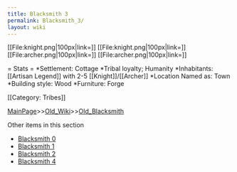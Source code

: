 ```yaml
---
title: Blacksmith 3
permalink: Blacksmith_3/
layout: wiki
---
```

[[File:knight.png|100px|link=]] 
[[File:knight.png|100px|link=]] 
[[File:archer.png|100px|link=]] 
[[File:archer.png|100px|link=]] 

= Stats =
*Settlement: Cottage
*Tribal loyalty; Humanity
*Inhabitants: [[Artisan Legend]] with 2-5 [[Knight]]/[[Archer]]
*Location Named as: Town
*Building style: Wood
*Furniture: Forge  

[[Category: Tribes]]

[MainPage](/keeperrl_wiki/ "wikilink")>>[Old_Wiki](/keeperrl_wiki/Old_Wiki "wikilink")>>[Old_Blacksmith](/keeperrl_wiki/Old_Blacksmith "wikilink")

Other items in this section
-    [Blacksmith 0](/keeperrl_wiki/Blacksmith_0 "wikilink")
-    [Blacksmith 1](/keeperrl_wiki/Blacksmith_1 "wikilink")
-    [Blacksmith 2](/keeperrl_wiki/Blacksmith_2 "wikilink")
-    [Blacksmith 4](/keeperrl_wiki/Blacksmith_4 "wikilink")
